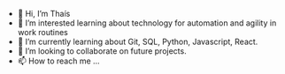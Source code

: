 - 👋 Hi, I’m Thaís
- 👀 I’m interested learning about technology for automation and agility in work routines
- 🌱 I’m currently learning about Git, SQL, Python, Javascript, React.
- 💞️ I’m looking to collaborate on future projects.
- 📫 How to reach me ...

<!---
thatavieira/thatavieira is a ✨ special ✨ repository because its `README.md` (this file) appears on your GitHub profile.
You can click the Preview link to take a look at your changes.
--->
